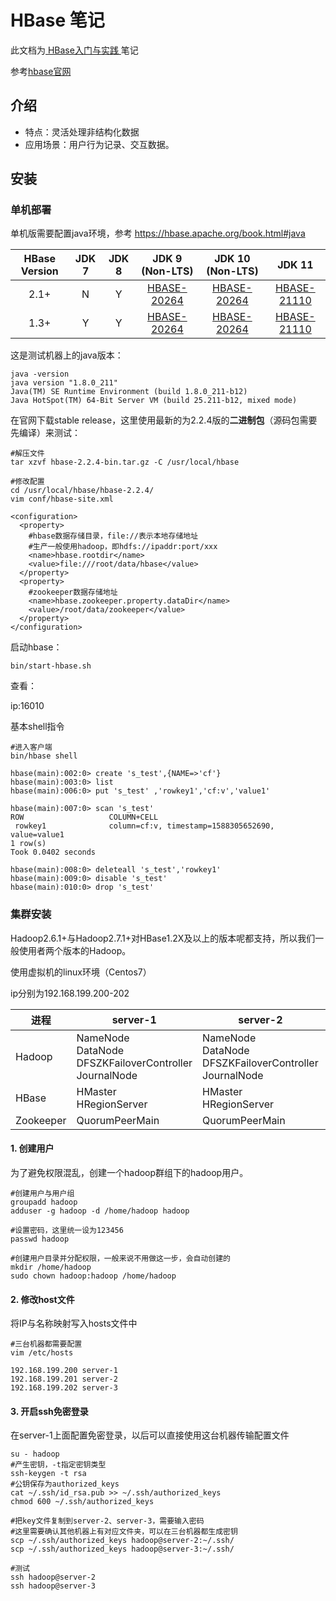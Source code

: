 # HBase 笔记

此文档为[ HBase入门与实践 ]( https://www.epubit.com/bookDetails?id=N24662 )笔记

参考[hbase官网]( https://hbase.apache.org/ )



## 介绍

- 特点：灵活处理非结构化数据
- 应用场景：用户行为记录、交互数据。



## 安装

### 单机部署

单机版需要配置java环境，参考 https://hbase.apache.org/book.html#java 

| HBase Version | JDK 7 | JDK 8 |                       JDK 9 (Non-LTS)                        |                       JDK 10 (Non-LTS)                       |                            JDK 11                            |
| :-----------: | :---: | :---: | :----------------------------------------------------------: | :----------------------------------------------------------: | :----------------------------------------------------------: |
|     2.1+      |   N   |   Y   | [HBASE-20264](https://issues.apache.org/jira/browse/HBASE-20264) | [HBASE-20264](https://issues.apache.org/jira/browse/HBASE-20264) | [HBASE-21110](https://issues.apache.org/jira/browse/HBASE-21110) |
|     1.3+      |   Y   |   Y   | [HBASE-20264](https://issues.apache.org/jira/browse/HBASE-20264) | [HBASE-20264](https://issues.apache.org/jira/browse/HBASE-20264) | [HBASE-21110](https://issues.apache.org/jira/browse/HBASE-21110) |



这是测试机器上的java版本：

```shell
java -version
java version "1.8.0_211"
Java(TM) SE Runtime Environment (build 1.8.0_211-b12)
Java HotSpot(TM) 64-Bit Server VM (build 25.211-b12, mixed mode)
```



在官网下载stable release，这里使用最新的为2.2.4版的**二进制包**（源码包需要先编译）来测试：

```shell
#解压文件
tar xzvf hbase-2.2.4-bin.tar.gz -C /usr/local/hbase

#修改配置
cd /usr/local/hbase/hbase-2.2.4/
vim conf/hbase-site.xml 

<configuration>
  <property>
    #hbase数据存储目录，file://表示本地存储地址
    #生产一般使用hadoop，即hdfs://ipaddr:port/xxx
    <name>hbase.rootdir</name>
    <value>file:///root/data/hbase</value>
  </property>
  <property>
    #zookeeper数据存储地址
    <name>hbase.zookeeper.property.dataDir</name>
    <value>/root/data/zookeeper</value>
  </property>
</configuration>
```



启动hbase：

```shell
bin/start-hbase.sh 
```



查看：

ip:16010



基本shell指令

```shell
#进入客户端
bin/hbase shell

hbase(main):002:0> create 's_test',{NAME=>'cf'}
hbase(main):003:0> list
hbase(main):006:0> put 's_test' ,'rowkey1','cf:v','value1'

hbase(main):007:0> scan 's_test'
ROW                   COLUMN+CELL                                               
 rowkey1              column=cf:v, timestamp=1588305652690, value=value1        
1 row(s)
Took 0.0402 seconds

hbase(main):008:0> deleteall 's_test','rowkey1'
hbase(main):009:0> disable 's_test'
hbase(main):010:0> drop 's_test'
```



### 集群安装

Hadoop2.6.1+与Hadoop2.7.1+对HBase1.2X及以上的版本呢都支持，所以我们一般使用者两个版本的Hadoop。



使用虚拟机的linux环境（Centos7）

ip分别为192.168.199.200-202

| 进程      | server-1                                                     | server-2                                                     | server-3                                |
| --------- | ------------------------------------------------------------ | ------------------------------------------------------------ | --------------------------------------- |
| Hadoop    | NameNode<br />DataNode<br />DFSZKFailoverController<br />JournalNode | NameNode<br />DataNode<br />DFSZKFailoverController<br />JournalNode | -<br />DataNode<br />-<br />JournalNode |
| HBase     | HMaster<br />HRegionServer                                   | HMaster<br />HRegionServer                                   | -<br />HRegionServer                    |
| Zookeeper | QuorumPeerMain                                               | QuorumPeerMain                                               | QuorumPeerMain                          |



#### 1. 创建用户

为了避免权限混乱，创建一个hadoop群组下的hadoop用户。

```shell
#创建用户与用户组
groupadd hadoop
adduser -g hadoop -d /home/hadoop hadoop

#设置密码，这里统一设为123456
passwd hadoop

#创建用户目录并分配权限，一般来说不用做这一步，会自动创建的
mkdir /home/hadoop
sudo chown hadoop:hadoop /home/hadoop
```



#### 2. 修改host文件

将IP与名称映射写入hosts文件中

```shell
#三台机器都需要配置
vim /etc/hosts

192.168.199.200 server-1
192.168.199.201 server-2
192.168.199.202 server-3
```



#### 3. 开启ssh免密登录

在server-1上面配置免密登录，以后可以直接使用这台机器传输配置文件

```shell
su - hadoop
#产生密钥，-t指定密钥类型
ssh-keygen -t rsa
#公钥保存为authorized_keys
cat ~/.ssh/id_rsa.pub >> ~/.ssh/authorized_keys
chmod 600 ~/.ssh/authorized_keys

#把key文件复制到server-2、server-3，需要输入密码
#这里需要确认其他机器上有对应文件夹，可以在三台机器都生成密钥
scp ~/.ssh/authorized_keys hadoop@server-2:~/.ssh/
scp ~/.ssh/authorized_keys hadoop@server-3:~/.ssh/

#测试
ssh hadoop@server-2
ssh hadoop@server-3
```

